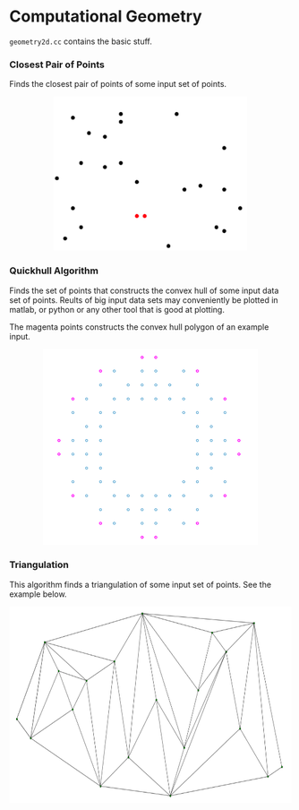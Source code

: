 Computational Geometry
===================================

`geometry2d.cc` contains the basic stuff. 

### Closest Pair of Points
Finds the closest pair of points of some input set of points.

<p align="center">
<img src="images/closest.png" height="275" alt="Screenshot"/>
</p>


### Quickhull Algorithm
Finds the set of points that constructs the convex hull of some input data set of points.
Reults of big input data sets may conveniently be plotted in matlab, or python or any other tool that is good at plotting.

The magenta points constructs the convex hull polygon of an example input. 

<p align="center">
<img src="images/conv_hull.png" height="350" alt="Screenshot"/>
</p>

### Triangulation
This algorithm finds a triangulation of some input set of points.
See the example below.

<p align="center">
<img src="images/triangul2.png" height="350" alt="Screenshot"/>
</p>
